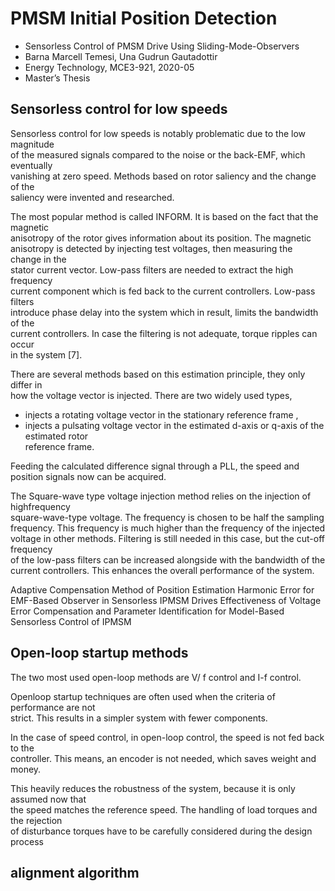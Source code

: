 # PMSM Initial Position Detection

* Sensorless Control of PMSM Drive Using Sliding-Mode-Observers
* Barna Marcell Temesi, Una Gudrun Gautadottir
* Energy Technology, MCE3-921, 2020-05
* Master’s Thesis


## Sensorless control for low speeds

Sensorless control for low speeds is notably problematic due to the low magnitude \
of the measured signals compared to the noise or the back-EMF, which eventually \
vanishing at zero speed. Methods based on rotor saliency and the change of the \
saliency were invented and researched.

The most popular method is called INFORM. It is based on the fact that the magnetic \
anisotropy of the rotor gives information about its position. The magnetic \
anisotropy is detected by injecting test voltages, then measuring the change in the \
stator current vector. Low-pass filters are needed to extract the high frequency \
current component which is fed back to the current controllers. Low-pass filters \
introduce phase delay into the system which in result, limits the bandwidth of the \
current controllers. In case the filtering is not adequate, torque ripples can occur \
in the system [7].

There are several methods based on this estimation principle, they only differ in \
how the voltage vector is injected. 
There are two widely used types,
* injects a rotating voltage vector in the stationary reference frame , 
* injects a pulsating voltage vector in the estimated d-axis or q-axis of the estimated rotor \
reference frame. 

Feeding the calculated difference signal through a PLL, the speed and position signals now can be acquired. 

The Square-wave type voltage injection method relies on the injection of highfrequency \
square-wave-type voltage. The frequency is chosen to be half the sampling   \
frequency. This frequency is much higher than the frequency of the injected \
voltage in other methods. Filtering is still needed in this case, but the cut-off frequency \
of the low-pass filters can be increased alongside with the bandwidth of the    \
current controllers. This enhances the overall performance of the system.

Adaptive Compensation Method of Position Estimation Harmonic Error for EMF-Based Observer in Sensorless IPMSM Drives
Effectiveness of Voltage Error Compensation and Parameter Identification for Model-Based Sensorless Control of IPMSM

## Open-loop startup methods

The two most used open-loop methods are V/ f control and I-f control. 

Openloop startup techniques are often used when the criteria of performance are not  \
strict. This results in a simpler system with fewer components. 

In the case of speed control, in open-loop control, the speed is not fed back to the \
controller. This means, an encoder is not needed, which saves weight and money. 

This heavily reduces the robustness of the system, because it is only assumed now that \
the speed matches the reference speed. The handling of load torques and the rejection   \
of disturbance torques have to be carefully considered during the design process    



## alignment algorithm
